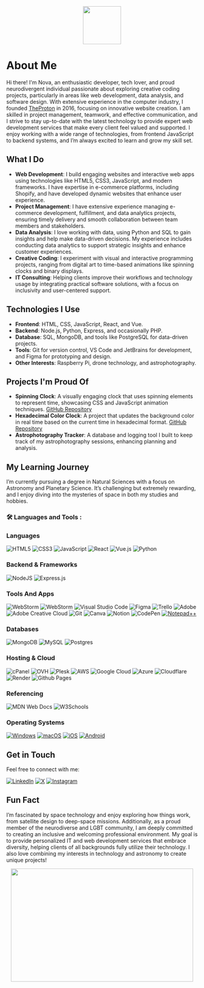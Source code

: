 <div id="header" align="center">
  <img src="https://media.giphy.com/media/M9gbBd9nbDrOTu1Mqx/giphy.gif" width="100"/>
</div>

# About Me

Hi there! I'm Nova, an enthusiastic developer, tech lover, and proud neurodivergent individual passionate about exploring creative coding projects, particularly in areas like web development, data analysis, and software design. With extensive experience in the computer industry, I founded [TheProton](https://www.theproton.space) in 2016, focusing on innovative website creation. I am skilled in project management, teamwork, and effective communication, and I strive to stay up-to-date with the latest technology to provide expert web development services that make every client feel valued and supported. I enjoy working with a wide range of technologies, from frontend JavaScript to backend systems, and I’m always excited to learn and grow my skill set.

## What I Do

- **Web Development**: I build engaging websites and interactive web apps using technologies like HTML5, CSS3, JavaScript, and modern frameworks. I have expertise in e-commerce platforms, including Shopify, and have developed dynamic websites that enhance user experience.
- **Project Management**: I have extensive experience managing e-commerce development, fulfillment, and data analytics projects, ensuring timely delivery and smooth collaboration between team members and stakeholders.
- **Data Analysis**: I love working with data, using Python and SQL to gain insights and help make data-driven decisions. My experience includes conducting data analytics to support strategic insights and enhance customer experiences.
- **Creative Coding**: I experiment with visual and interactive programming projects, ranging from digital art to time-based animations like spinning clocks and binary displays.
- **IT Consulting**: Helping clients improve their workflows and technology usage by integrating practical software solutions, with a focus on inclusivity and user-centered support.

## Technologies I Use

- **Frontend**: HTML, CSS, JavaScript, React, and Vue.
- **Backend**: Node.js, Python, Express, and occasionally PHP.
- **Database**: SQL, MongoDB, and tools like PostgreSQL for data-driven projects.
- **Tools**: Git for version control, VS Code and JetBrains for development, and Figma for prototyping and design.
- **Other Interests**: Raspberry Pi, drone technology, and astrophotography.

## Projects I'm Proud Of

- **Spinning Clock**: A visually engaging clock that uses spinning elements to represent time, showcasing CSS and JavaScript animation techniques. [GitHub Repository](https://github.com/NovaProton/Spinning-Clock)
- **Hexadecimal Color Clock**: A project that updates the background color in real time based on the current time in hexadecimal format. [GitHub Repository](https://github.com/NovaProton/HEX-Clock)
- **Astrophotography Tracker**: A database and logging tool I built to keep track of my astrophotography sessions, enhancing planning and analysis.

## My Learning Journey

I’m currently pursuing a degree in Natural Sciences with a focus on Astronomy and Planetary Science. It’s challenging but extremely rewarding, and I enjoy diving into the mysteries of space in both my studies and hobbies.

### :hammer_and_wrench: Languages and Tools :

<!-- Technologies Icons -->

<!-- Languages -->
<h3>Languages</h3>

![HTML5](https://img.shields.io/badge/html5-%23E34F26.svg?style=for-the-badge&logo=html5&logoColor=white)
![CSS3](https://img.shields.io/badge/css3-%231572B6.svg?style=for-the-badge&logo=css3&logoColor=white)
![JavaScript](https://img.shields.io/badge/javascript-%23323330.svg?style=for-the-badge&logo=javascript&logoColor=%23F7DF1E)
![React](https://img.shields.io/badge/react-%2320232a.svg?style=for-the-badge&logo=react&logoColor=%2361DAFB)
![Vue.js](https://img.shields.io/badge/vuejs-%2335495e.svg?style=for-the-badge&logo=vuedotjs&logoColor=%234FC08D)
![Python](https://img.shields.io/badge/python-3670A0?style=for-the-badge&logo=python&logoColor=ffdd54)

<!-- Backend & Frameworks -->
<h3>Backend & Frameworks</h3>

![NodeJS](https://img.shields.io/badge/node.js-6DA55F?style=for-the-badge&logo=node.js&logoColor=white)
![Express.js](https://img.shields.io/badge/express.js-%23404d59.svg?style=for-the-badge&logo=express&logoColor=%2361DAFB)

<!-- Tools -->
<h3>Tools And Apps</h3>

![WebStorm](https://img.shields.io/badge/Filezilla-FF0000?style=for-the-badge&logo=filezilla&logoColor=white)
![WebStorm](https://img.shields.io/badge/webstorm-143?style=for-the-badge&logo=webstorm&logoColor=white&color=black)
![Visual Studio Code](https://img.shields.io/badge/Visual%20Studio%20Code-0078d7.svg?style=for-the-badge&logo=visual-studio-code&logoColor=white)
![Figma](https://img.shields.io/badge/figma-%23F24E1E.svg?style=for-the-badge&logo=figma&logoColor=white)
![Trello](https://img.shields.io/badge/Trello-%23026AA7.svg?style=for-the-badge&logo=Trello&logoColor=white)
![Adobe](https://img.shields.io/badge/adobe-%23FF0000.svg?style=for-the-badge&logo=adobe&logoColor=white)
![Adobe Creative Cloud](https://img.shields.io/badge/Adobe%20Creative%20Cloud-DA1F26.svg?style=for-the-badge&logo=Adobe%20Creative%20Cloud&logoColor=white)
![Git](https://img.shields.io/badge/git-%23F05033.svg?style=for-the-badge&logo=git&logoColor=white)
![Canva](https://img.shields.io/badge/Canva-%2300C4CC.svg?style=for-the-badge&logo=Canva&logoColor=white)
![Notion](https://img.shields.io/badge/Notion-%23000000.svg?style=for-the-badge&logo=notion&logoColor=white)
![CodePen](https://img.shields.io/badge/Codepen-000000?style=for-the-badge&logo=codepen&logoColor=white)
[![Notepad++](https://img.shields.io/badge/Notepad++-90E59A.svg?style=for-the-badge&logo=notepad%2b%2b&logoColor=black)](#)

<!-- Databases -->
<h3>Databases</h3>

![MongoDB](https://img.shields.io/badge/MongoDB-%234ea94b.svg?style=for-the-badge&logo=mongodb&logoColor=white)
![MySQL](https://img.shields.io/badge/mysql-4479A1.svg?style=for-the-badge&logo=mysql&logoColor=white)
![Postgres](https://img.shields.io/badge/postgres-%23316192.svg?style=for-the-badge&logo=postgresql&logoColor=white)

<!-- Hosting & Cloud -->
<h3>Hosting & Cloud</h3>

![cPanel](https://img.shields.io/badge/cPanel-FF6C2C?style=for-the-badge&logo=cpanel&logoColor=white)
![OVH](https://img.shields.io/badge/OVH-123F6D?style=for-the-badge&logo=ovh&logoColor=white)
![Plesk](https://img.shields.io/badge/Plesk-222222?style=for-the-badge&logo=plesk&logoColor=white)
![AWS](https://img.shields.io/badge/AWS-%23FF9900.svg?style=for-the-badge&logo=amazon-aws&logoColor=white)
![Google Cloud](https://img.shields.io/badge/GoogleCloud-%234285F4.svg?style=for-the-badge&logo=google-cloud&logoColor=white)
![Azure](https://img.shields.io/badge/azure-%230072C6.svg?style=for-the-badge&logo=microsoftazure&logoColor=white)
![Cloudflare](https://img.shields.io/badge/Cloudflare-F38020?style=for-the-badge&logo=Cloudflare&logoColor=white)
![Render](https://img.shields.io/badge/Render-%46E3B7.svg?style=for-the-badge&logo=render&logoColor=white)
![Github Pages](https://img.shields.io/badge/github%20pages-121013?style=for-the-badge&logo=github&logoColor=white)

<h3>Referencing</h3>

![MDN Web Docs](https://img.shields.io/badge/MDN%20Web%20Docs-000?style=for-the-badge&logo=mdnwebdocs&logoColor=fff)
![W3Schools](https://img.shields.io/badge/W3Schools-04AA6D?style=for-the-badge&logo=w3schools&logoColor=fff)

<h3>Operating Systems</h3>

[![Windows](https://custom-icon-badges.demolab.com/badge/Windows-0078D6?style=for-the-badge&logo=windows11&logoColor=white)](#)
[![macOS](https://img.shields.io/badge/macOS-000000?style=for-the-badge&logo=apple&logoColor=F0F0F0)](#)
[![iOS](https://img.shields.io/badge/iOS-000000?style=for-the-badge&&logo=apple&logoColor=white)](#)
[![Android](https://img.shields.io/badge/Android-3DDC84?style=for-the-badge&logo=android&logoColor=white)](#)


## Get in Touch

Feel free to connect with me:

[![LinkedIn](https://img.shields.io/badge/linkedin-%230077B5.svg?style=for-the-badge&logo=linkedin&logoColor=white)](https://www.linkedin.com/in/novaproton/)
[![X](https://img.shields.io/badge/X-%23000000.svg?style=for-the-badge&logo=X&logoColor=white)](https://x.com/NovaProton)
[![Instagram](https://img.shields.io/badge/Instagram-%23E4405F.svg?style=for-the-badge&logo=Instagram&logoColor=white)](https://instagram.com/NovaProton)

## Fun Fact

I’m fascinated by space technology and enjoy exploring how things work, from satellite design to deep-space missions. Additionally, as a proud member of the neurodiverse and LGBT community, I am deeply committed to creating an inclusive and welcoming professional environment. My goal is to provide personalized IT and web development services that embrace diversity, helping clients of all backgrounds fully utilize their technology. I also love combining my interests in technology and astronomy to create unique projects!

<div id="header" align="center">
  <img src="https://media.giphy.com/media/Dh5q0sShxgp13DwrvG/giphy.gif" width="480" height="298"/>
</div>
